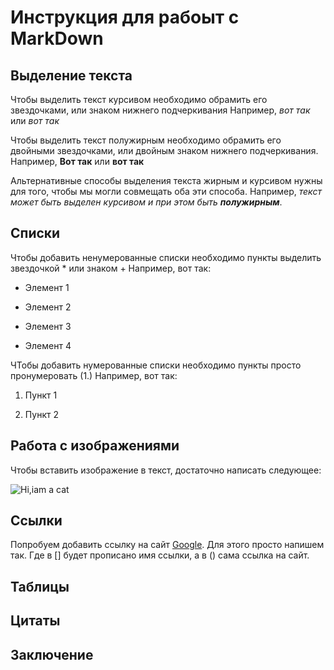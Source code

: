 # Инструкция для рабоыт с MarkDown



## Выделение текста
Чтобы выделить текст курсивом необходимо обрамить его звездочками, или знаком нижнего подчеркивания Например, *вот так* или _вот так_

Чтобы выделить текст полужирным необходимо обрамить его двойными звездочками, или двойным знаком нижнего подчеркивания. Например, **Вот так** или __вот так__

Альтернативные способы выделения текста жирным и курсивом нужны для того, чтобы мы могли совмещать оба эти способа. Например, _текст может быть выделен курсивом и при этом быть **полужирным**_.


## Списки
Чтобы добавить ненумерованные списки необходимо пункты выделить звездочкой * или знаком +
Например, вот так:

* Элемент 1

* Элемент 2

* Элемент 3

+ Элемент 4

ЧТобы добавить нумерованные списки необходимо пункты просто пронумеровать (1.)
Например, вот так:

1. Пункт 1

2. Пункт 2



## Работа с изображениями
Чтобы вставить изображение в текст, достаточно написать следующее:

![Hi,iam a cat](teftelka.jpg)



## Ссылки
 
Попробуем добавить ссылку на сайт  [Google](https://google.com). Для этого просто напишем так. Где в [] будет прописано имя ссылки, а в () сама ссылка на сайт.

## Таблицы

## Цитаты

## Заключение
